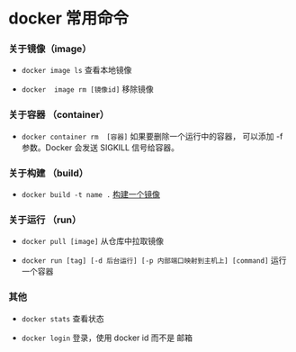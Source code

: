 # docker 常用命令

### 关于镜像（image）

 * `docker image ls` 查看本地镜像

 * `docker  image rm [镜像id]` 移除镜像

### 关于容器 （container）

* `docker container rm  [容器]` 如果要删除一个运行中的容器， 可以添加 -f 参数。Docker 会发送 SIGKILL 信号给容器。


### 关于构建 （build）

* `docker build -t name .` [构建一个镜像](https://www.runoob.com/docker/docker-build-command.html)

### 关于运行 （run）

* `docker pull [image]` 从仓库中拉取镜像

* `docker run [tag] [-d 后台运行] [-p 内部端口映射到主机上] [command]` 运行一个容器

### 其他

* `docker stats` 查看状态

* `docker login` 登录，使用 docker id 而不是 邮箱


